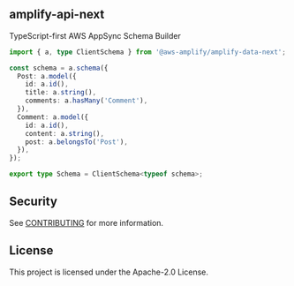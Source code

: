 ## amplify-api-next

TypeScript-first AWS AppSync Schema Builder

```ts
import { a, type ClientSchema } from '@aws-amplify/amplify-data-next';

const schema = a.schema({
  Post: a.model({
    id: a.id(),
    title: a.string(),
    comments: a.hasMany('Comment'),
  }),
  Comment: a.model({
    id: a.id(),
    content: a.string(),
    post: a.belongsTo('Post'),
  }),
});

export type Schema = ClientSchema<typeof schema>;
```

## Security

See [CONTRIBUTING](CONTRIBUTING.md#security-issue-notifications) for more information.

## License

This project is licensed under the Apache-2.0 License.
